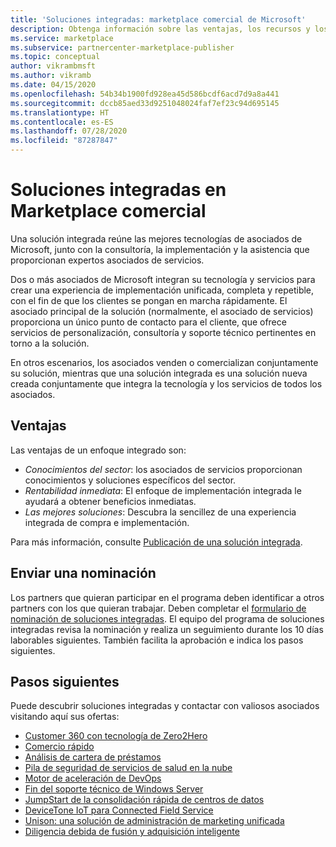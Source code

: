 ```yaml
---
title: 'Soluciones integradas: marketplace comercial de Microsoft'
description: Obtenga información sobre las ventajas, los recursos y los pasos sucesivos para ofrecer soluciones integradas en marketplace comercial.
ms.service: marketplace
ms.subservice: partnercenter-marketplace-publisher
ms.topic: conceptual
author: vikrambmsft
ms.author: vikramb
ms.date: 04/15/2020
ms.openlocfilehash: 54b34b1900fd928ea45d586bcdf6acd7d9a8a441
ms.sourcegitcommit: dccb85aed33d9251048024faf7ef23c94d695145
ms.translationtype: HT
ms.contentlocale: es-ES
ms.lasthandoff: 07/28/2020
ms.locfileid: "87287847"
---
```

# <a name="integrated-solutions-in-the-commercial-marketplace"></a>Soluciones integradas en Marketplace comercial
Una solución integrada reúne las mejores tecnologías de asociados de Microsoft, junto con la consultoría, la implementación y la asistencia que proporcionan expertos asociados de servicios.

Dos o más asociados de Microsoft integran su tecnología y servicios para crear una experiencia de implementación unificada, completa y repetible, con el fin de que los clientes se pongan en marcha rápidamente.  El asociado principal de la solución (normalmente, el asociado de servicios) proporciona un único punto de contacto para el cliente, que ofrece servicios de personalización, consultoría y soporte técnico pertinentes en torno a la solución.

En otros escenarios, los asociados venden o comercializan conjuntamente su solución, mientras que una solución integrada es una solución nueva creada conjuntamente que integra la tecnología y los servicios de todos los asociados.

## <a name="advantages"></a>Ventajas

Las ventajas de un enfoque integrado son:

* *Conocimientos del sector*: los asociados de servicios proporcionan conocimientos y soluciones específicos del sector.
* *Rentabilidad inmediata*: El enfoque de implementación integrada le ayudará a obtener beneficios inmediatas.
* *Las mejores soluciones*: Descubra la sencillez de una experiencia integrada de compra e implementación.

Para más información, consulte [Publicación de una solución integrada](./integrated-solutions-for-publishers.md).

## <a name="submit-a-nomination"></a>Enviar una nominación

Los partners que quieran participar en el programa deben identificar a otros partners con los que quieran trabajar. Deben completar el [formulario de nominación de soluciones integradas](https://assetsprod.microsoft.com/mpn/integrated-solutions-partner-nomination.docx). El equipo del programa de soluciones integradas revisa la nominación y realiza un seguimiento durante los 10 días laborables siguientes. También facilita la aprobación e indica los pasos siguientes.

## <a name="next-steps"></a>Pasos siguientes

Puede descubrir soluciones integradas y contactar con valiosos asociados visitando aquí sus ofertas:

* [Customer 360 con tecnología de Zero2Hero](https://azuremarketplace.microsoft.com/marketplace/consulting-services/bardess.customer-360-powered-by-zero2hero)
* [Comercio rápido](https://azuremarketplace.microsoft.com/marketplace/consulting-services/publicis-sapient.rapid_commerce)
* [Análisis de cartera de préstamos](https://azuremarketplace.microsoft.com/marketplace/consulting-services/rcg-us.rcg-enable-credit-analytics)
* [Pila de seguridad de servicios de salud en la nube](https://azuremarketplace.microsoft.com/marketplace/consulting-services/xentit.azure-xentit-trendmicro-qualys-hcss-12months)
* [Motor de aceleración de DevOps](https://azuremarketplace.microsoft.com/marketplace/consulting-services/sirrus7.sirrus7-devops-acceleration-engine?search=devops%20acceleration%20engine&page=1)
* [Fin del soporte técnico de Windows Server](https://azuremarketplace.microsoft.com/marketplace/apps/stratum.eos_windows?tab=Overview)
* [JumpStart de la consolidación rápida de centros de datos](https://azuremarketplace.microsoft.com/marketplace/consulting-services/rivermeadowsoftwareinc.rapid-datacenter-consolidation-jumpstart?flightCodes=100discovermigrate)
* [DeviceTone IoT para Connected Field Service](https://azuremarketplace.microsoft.com/marketplace/apps/marketplaceprodware.devicetone_iot_for_connected_field_service?tab=Overview)
* [Unison: una solución de administración de marketing unificada](https://appsource.microsoft.com/marketplace/consulting-services/barhead_solutions.unison_p2p?pub_source=email&pub_status=success)
* [Diligencia debida de fusión y adquisición inteligente](https://azuremarketplace.microsoft.com/marketplace/consulting-services/avanadeinc.intelligent_ma_due_diligence)
